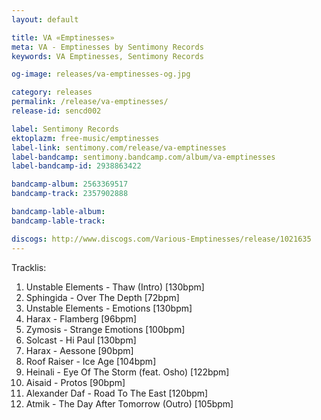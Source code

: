 ```yaml
---
layout: default

title: VA «Emptinesses»
meta: VA - Emptinesses by Sentimony Records
keywords: VA Emptinesses, Sentimony Records

og-image: releases/va-emptinesses-og.jpg

category: releases
permalink: /release/va-emptinesses/
release-id: sencd002

label: Sentimony Records
ektoplazm: free-music/emptinesses
label-link: sentimony.com/release/va-emptinesses
label-bandcamp: sentimony.bandcamp.com/album/va-emptinesses
label-bandcamp-id: 2938863422

bandcamp-album: 2563369517
bandcamp-track: 2357902888

bandcamp-lable-album: 
bandcamp-lable-track: 

discogs: http://www.discogs.com/Various-Emptinesses/release/1021635
---
```


Tracklis:

01. Unstable Elements - Thaw (Intro) [130bpm]
02. Sphingida - Over The Depth [72bpm]
03. Unstable Elements - Emotions [130bpm]
04. Harax - Flamberg [96bpm]
05. Zymosis - Strange Emotions [100bpm]
06. Solcast - Hi Paul [130bpm]
07. Harax - Aessone [90bpm]
08. Roof Raiser - Ice Age [104bpm]
09. Heinali - Eye Of The Storm (feat. Osho) [122bpm]
10. Aisaid - Protos [90bpm]
11. Alexander Daf - Road To The East [120bpm]
12. Atmik - The Day After Tomorrow (Outro) [105bpm]

